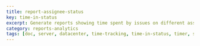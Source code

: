 ```yaml
---
title: report-assignee-status
key: time-in-status
excerpt: Generate reports showing time spent by issues on different assignees, broken down by status for comprehensive time tracking analysis.
category: reports-analytics
tags: [doc, server, datacenter, time-tracking, time-in-status, timer, stopwatch, business-calendar, jql-functions, reporting, sla-tracking, performance-optimization, rest-api, java-api, worklog, field-panels, export, eazybi-integration]
---
```

